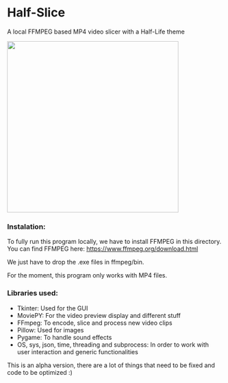 # Half-Slice
A local FFMPEG based MP4 video slicer with a Half-Life theme

<img src="https://i.imgur.com/i6WqfGf.png" width="400">

### Instalation:

To fully run this program locally, we have to install FFMPEG in this directory. You can find FFMPEG here:
https://www.ffmpeg.org/download.html

We just have to drop the .exe files in ffmpeg/bin.

For the moment, this program only works with MP4 files.

### Libraries used:
- Tkinter: Used for the GUI
- MoviePY: For the video preview display and different stuff
- FFmpeg: To encode, slice and process new video clips
- Pillow: Used for images
- Pygame: To handle sound effects
- OS, sys, json, time, threading and subprocess: In order to work with user interaction and generic functionalities 

This is an alpha version, there are a lot of things that need to be fixed and code to be optimized :)

